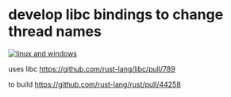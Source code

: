 # develop libc bindings to change thread names

[![linux and windows](https://api.travis-ci.org/dns2utf8/test_thread_nameing.svg?branch=master)](https://travis-ci.org/dns2utf8/test_thread_nameing)

uses libc https://github.com/rust-lang/libc/pull/789

to build https://github.com/rust-lang/rust/pull/44258
